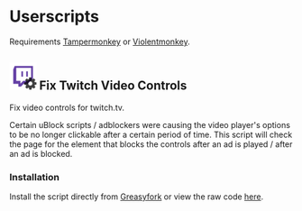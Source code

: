 
# Userscripts
Requirements [Tampermonkey](https://www.tampermonkey.net/) or [Violentmonkey](https://violentmonkey.github.io/).


## ![alt text][logo] Fix Twitch Video Controls
[logo]: https://raw.githubusercontent.com/trinlol/Userscripts/main/twitch-video-controls.png "Logo Title Text 2"

Fix video controls for twitch.tv.

Certain uBlock scripts / adblockers were causing the video player's options to be no longer clickable after a certain period of time. 
This script will check the page for the element that blocks the controls after an ad is played / after an ad is blocked.


### Installation

    
Install the script directly from [Greasyfork](https://greasyfork.org/en/scripts/483649-twitch-video-controls) or view the raw code [here](https://raw.githubusercontent.com/trinlol/Userscripts/main/twitch-video-controls.js).




  
